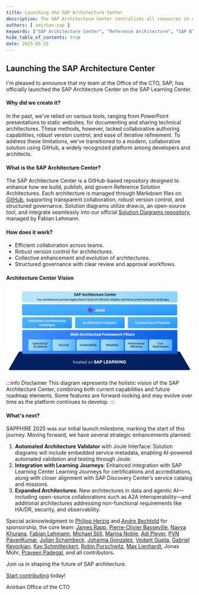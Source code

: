 ```yaml
---
title: Launching the SAP Architecture Center
description: The SAP Architecture Center centralizes all resources in one place, enabling organizations to maximize cloud capabilities while ensuring that their solutions are secure, resilient, and optimized to their specific requirements.
authors: [ anirban-sap ]
keywords: ["SAP Architecture Center", "Reference Architecture", "SAP BTP"]
hide_table_of_contents: true
date: 2025-05-15
---
```


## Launching the SAP Architecture Center

I'm pleased to announce that my team at the Office of the CTO, SAP, has officially launched the SAP Architecture Center on the SAP Learning Center.

#### Why did we create it?
In the past, we've relied on various tools, ranging from PowerPoint presentations to static websites, for documenting and sharing technical architectures. These methods, however, lacked collaborative authoring capabilities, robust version control, and ease of iterative refinement. To address these limitations, we've transitioned to a modern, collaborative solution using GitHub, a widely recognized platform among developers and architects.

<!-- truncate -->

#### What is the SAP Architecture Center?
The SAP Architecture Center is a GitHub-based repository designed to enhance how we build, publish, and govern Reference Solution Architectures. Each architecture is managed through Markdown files on [GitHub](https://github.com/SAP/architecture-center), supporting transparent collaboration, robust version control, and structured governance. Solution diagrams utilize draw.io, an open-source tool, and integrate seamlessly into our official [Solution Diagrams repository](https://sap.github.io/btp-solution-diagrams/), managed by Fabian Lehmann.

#### How does it work?
- Efficient collaboration across teams.
- Robust version control for architectures.
- Collective enhancement and evolution of architectures.
- Structured governance with clear review and approval workflows.

#### Architecture Center Vision
![Architecture Center Vision](images/architecture-center-vision.png)

:::info Disclaimer
This diagram represents the holistic vision of the SAP Architecture Center, combining both current capabilities and future roadmap elements. Some features are forward-looking and may evolve over time as the platform continues to develop.
:::

#### What's next? 
SAPPHIRE 2025 was our initial launch milestone, marking the start of this journey. Moving forward, we have several strategic enhancements planned:
1. **Automated Architecture Validator** with Joule Interface: Solution diagrams will include embedded service metadata, enabling AI-powered automated validation and testing through Joule.
2. **Integration with Learning Journeys**: Enhanced integration with SAP Learning Center Learning Journeys for certifications and accreditations, along with closer alignment with SAP Discovery Center’s service catalog and missions.
3. **Expanded Architectures**: New architectures in data and agentic AI—including open-source collaborations such as A2A interoperability—and additional architectures addressing non-functional requirements like HA/DR, security, and observability.

Special acknowledgment to [Philipp Herzig](https://www.linkedin.com/in/philipp-herzig/) and [Andre Bechtold](https://www.linkedin.com/in/abechtold/) for sponsorship, the core team: [James Rapp](https://www.linkedin.com/in/james-rapp/), [Pierre-Olivier Basseville](https://www.linkedin.com/in/pierreolivierbasseville/), [Navya Khurana](https://www.linkedin.com/in/navya-khurana-1b78a6187/), [Fabian Lehmann](https://www.linkedin.com/in/lehmann-fabian/), [Michael Still](https://www.linkedin.com/in/michael-still-b3aaa2133/), [Marina Noble](https://www.linkedin.com/in/marinanoble/), [Adi Pleyer](https://www.linkedin.com/in/adi-pleyer-5844923/), [PVN PavanKumar](https://www.linkedin.com/in/pavankumarpvn/), [Julian Schambeck](https://www.linkedin.com/in/julian-s-41b9a8253/), [Johanna Gonzalez](https://www.linkedin.com/in/johannagondi/), [Vedant Gupta](https://www.linkedin.com/in/vedant-gupta-ai/), [Gabriel Kevorkian](https://www.linkedin.com/in/gabriel-kevorkian-30005b2/), [Kay Schmitteckert](https://www.linkedin.com/in/kayschmitteckert/), [Robin Purschwitz](https://www.linkedin.com/in/robin-purschwitz/), [Max Lienhardt](https://www.linkedin.com/in/max-lienhardt-a2a157335/), Jonas Mohr, [Praveen Padegal](https://www.linkedin.com/in/praveenkumarpadegal/), and all contributors.

Join us in shaping the future of SAP architecture.

[Start contributing](/community/contribution) today!

Anirban
Office of the CTO
